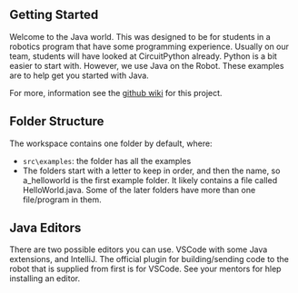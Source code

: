 ## Getting Started

Welcome to the Java world. This was designed to be for students in a robotics program that have some programming experience. 
Usually on our team, students will have looked at CircuitPython already. Python is a bit easier to start with.
However, we use Java on the Robot. These examples are to help get you started with Java.

For more, information see the [github wiki](https://github.com/2491-NoMythic/JavaIntro/wiki) for this project.

## Folder Structure

The workspace contains one folder by default, where:

- `src\examples`: the folder has all the examples
- The folders start with a letter to keep in order, and then the name, so a_helloworld is the first example folder. It likely contains a file called HelloWorld.java. Some of the later folders have more than one file/program in them.

## Java Editors

There are two possible editors you can use. VSCode with some Java extensions, and IntelliJ.
The official plugin for building/sending code to the robot that is supplied from first is for VSCode.
See your mentors for hlep installing an editor.